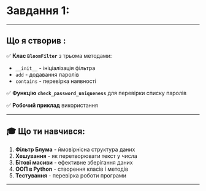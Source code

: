 
#  Завдання 1:
---

##  Що я створив :

✅ **Клас `BloomFilter`** з трьома методами:
   - `__init__` - ініціалізація фільтра
   - `add` - додавання паролів
   - `contains` - перевірка наявності

✅ **Функцію `check_password_uniqueness`** для перевірки списку паролів

✅ **Робочий приклад** використання

---

## 🎓 Що ти навчився:

1.  **Фільтр Блума** - ймовірнісна структура даних
2.  **Хешування** - як перетворювати текст у числа
3.  **Бітові масиви** - ефективне зберігання даних
4.  **ООП в Python** - створення класів і методів
5.  **Тестування** - перевірка роботи програми

---
